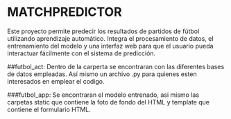 # MATCHPREDICTOR
Este proyecto permite predecir los resultados de partidos de fútbol utilizando aprendizaje automático. Integra el procesamiento de datos, el entrenamiento del modelo y una interfaz web para que el usuario pueda interactuar fácilmente con el sistema de predicción. 

##futbol_act:
Dentro de la carperta se encontraran con las diferentes bases de datos empleadas. Así mismo un archivo .py para quienes esten interesados en emplear el codigo.

###futbol_app:
Se encontraran el modelo entrenado, asi mismo las carpetas static que contiene la foto de fondo del HTML y template que contiene el formulario HTML.
